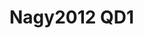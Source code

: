 # Nagy2012 QD1
<a name="material" />
<script type="application/ld+json">

  {
    "@context": "https://schema.org/",
    "@type": "ChemicalSubstance",
    "http://purl.org/dc/terms/conformsTo":
      {
        "@type": "CreativeWork",
        "@id": "https://bioschemas.org/profiles/ChemicalSubstance/0.4-RELEASE/"
      },
    "@id": "https://egonw.github.io/nanowiki/nanowiki127.html#material",
    "name": "Nagy2012 QD1",
    "sameAs: "http://127.0.0.1/mediawiki/index.php/Special:URIResolver/Nagy2012_QD1"
  }
</script>

